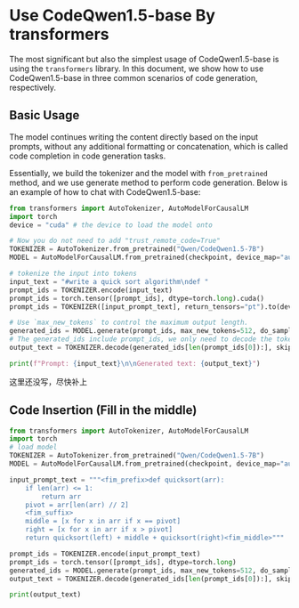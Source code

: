 # Use CodeQwen1.5-base By transformers
The most significant but also the simplest usage of CodeQwen1.5-base is using the `transformers` library. In this document, we show how to use CodeQwen1.5-base in three common scenarios of code generation, respectively.


## Basic Usage
The model continues writing the content directly based on the input prompts, without any additional formatting or concatenation, which is called code completion in code generation tasks.

Essentially, we build the tokenizer and the model with `from_pretrained` method, and we use generate method to perform code generation. Below is an example of how to chat with CodeQwen1.5-base:
```python
from transformers import AutoTokenizer, AutoModelForCausalLM
import torch
device = "cuda" # the device to load the model onto

# Now you do not need to add "trust_remote_code=True"
TOKENIZER = AutoTokenizer.from_pretrained("Qwen/CodeQwen1.5-7B")
MODEL = AutoModelForCausalLM.from_pretrained(checkpoint, device_map="auto").eval()

# tokenize the input into tokens
input_text = "#write a quick sort algorithm\ndef "
prompt_ids = TOKENIZER.encode(input_text)
prompt_ids = torch.tensor([prompt_ids], dtype=torch.long).cuda()
prompt_ids = TOKENIZER([input_prompt_text], return_tensors="pt").to(device)

# Use `max_new_tokens` to control the maximum output length.
generated_ids = MODEL.generate(prompt_ids, max_new_tokens=512, do_sample=False)[0]
# The generated_ids include prompt_ids, we only need to decode the tokens after prompt_ids.
output_text = TOKENIZER.decode(generated_ids[len(prompt_ids[0]):], skip_special_tokens=True)

print(f"Prompt: {input_text}\n\nGenerated text: {output_text}")
```

这里还没写，尽快补上
## Code Insertion (Fill in the middle)

```python
from transformers import AutoTokenizer, AutoModelForCausalLM
import torch
# load model
TOKENIZER = AutoTokenizer.from_pretrained("Qwen/CodeQwen1.5-7B")
MODEL = AutoModelForCausalLM.from_pretrained(checkpoint, device_map="auto").eval()

input_prompt_text = """<fim_prefix>def quicksort(arr):
    if len(arr) <= 1:
        return arr
    pivot = arr[len(arr) // 2]
    <fim_suffix>
    middle = [x for x in arr if x == pivot]
    right = [x for x in arr if x > pivot]
    return quicksort(left) + middle + quicksort(right)<fim_middle>"""

prompt_ids = TOKENIZER.encode(input_prompt_text)
prompt_ids = torch.tensor([prompt_ids], dtype=torch.long)
generated_ids = MODEL.generate(prompt_ids, max_new_tokens=512, do_sample=False)[0]
output_text = TOKENIZER.decode(generated_ids[len(prompt_ids[0]):], skip_special_tokens=True)

print(output_text)
```
